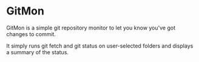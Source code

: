 # GitMon
GitMon is a simple git repository monitor to let you know you've got changes to commit.

It simply runs git fetch and git status on user-selected folders and displays a summary of the status.


